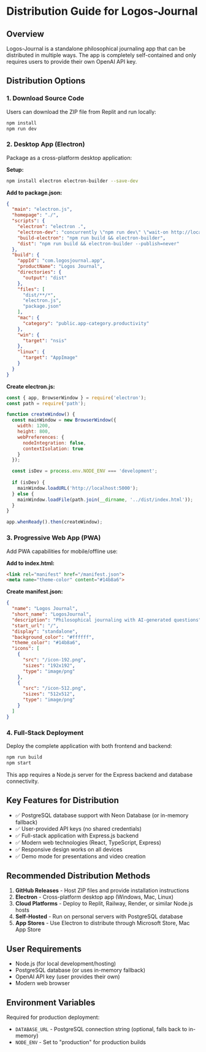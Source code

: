 # Distribution Guide for Logos-Journal

## Overview
Logos-Journal is a standalone philosophical journaling app that can be distributed in multiple ways. The app is completely self-contained and only requires users to provide their own OpenAI API key.

## Distribution Options

### 1. Download Source Code
Users can download the ZIP file from Replit and run locally:
```bash
npm install
npm run dev
```

### 2. Desktop App (Electron)
Package as a cross-platform desktop application:

**Setup:**
```bash
npm install electron electron-builder --save-dev
```

**Add to package.json:**
```json
{
  "main": "electron.js",
  "homepage": "./",
  "scripts": {
    "electron": "electron .",
    "electron-dev": "concurrently \"npm run dev\" \"wait-on http://localhost:5000 && electron .\"",
    "build-electron": "npm run build && electron-builder",
    "dist": "npm run build && electron-builder --publish=never"
  },
  "build": {
    "appId": "com.logosjournal.app",
    "productName": "Logos Journal",
    "directories": {
      "output": "dist"
    },
    "files": [
      "dist/**/*",
      "electron.js",
      "package.json"
    ],
    "mac": {
      "category": "public.app-category.productivity"
    },
    "win": {
      "target": "nsis"
    },
    "linux": {
      "target": "AppImage"
    }
  }
}
```

**Create electron.js:**
```javascript
const { app, BrowserWindow } = require('electron');
const path = require('path');

function createWindow() {
  const mainWindow = new BrowserWindow({
    width: 1200,
    height: 800,
    webPreferences: {
      nodeIntegration: false,
      contextIsolation: true
    }
  });

  const isDev = process.env.NODE_ENV === 'development';
  
  if (isDev) {
    mainWindow.loadURL('http://localhost:5000');
  } else {
    mainWindow.loadFile(path.join(__dirname, '../dist/index.html'));
  }
}

app.whenReady().then(createWindow);
```

### 3. Progressive Web App (PWA)
Add PWA capabilities for mobile/offline use:

**Add to index.html:**
```html
<link rel="manifest" href="/manifest.json">
<meta name="theme-color" content="#14b8a6">
```

**Create manifest.json:**
```json
{
  "name": "Logos Journal",
  "short_name": "LogosJournal",
  "description": "Philosophical journaling with AI-generated questions",
  "start_url": "/",
  "display": "standalone",
  "background_color": "#ffffff",
  "theme_color": "#14b8a6",
  "icons": [
    {
      "src": "/icon-192.png",
      "sizes": "192x192",
      "type": "image/png"
    },
    {
      "src": "/icon-512.png",
      "sizes": "512x512",
      "type": "image/png"
    }
  ]
}
```

### 4. Full-Stack Deployment
Deploy the complete application with both frontend and backend:
```bash
npm run build
npm start
```
This app requires a Node.js server for the Express backend and database connectivity.

## Key Features for Distribution
- ✅ PostgreSQL database support with Neon Database (or in-memory fallback)
- ✅ User-provided API keys (no shared credentials)
- ✅ Full-stack application with Express.js backend
- ✅ Modern web technologies (React, TypeScript, Express)
- ✅ Responsive design works on all devices
- ✅ Demo mode for presentations and video creation

## Recommended Distribution Methods
1. **GitHub Releases** - Host ZIP files and provide installation instructions
2. **Electron** - Cross-platform desktop app (Windows, Mac, Linux)
3. **Cloud Platforms** - Deploy to Replit, Railway, Render, or similar Node.js hosts
4. **Self-Hosted** - Run on personal servers with PostgreSQL database
5. **App Stores** - Use Electron to distribute through Microsoft Store, Mac App Store

## User Requirements
- Node.js (for local development/hosting)
- PostgreSQL database (or uses in-memory fallback)
- OpenAI API key (user provides their own)
- Modern web browser

## Environment Variables
Required for production deployment:
- `DATABASE_URL` - PostgreSQL connection string (optional, falls back to in-memory)
- `NODE_ENV` - Set to "production" for production builds